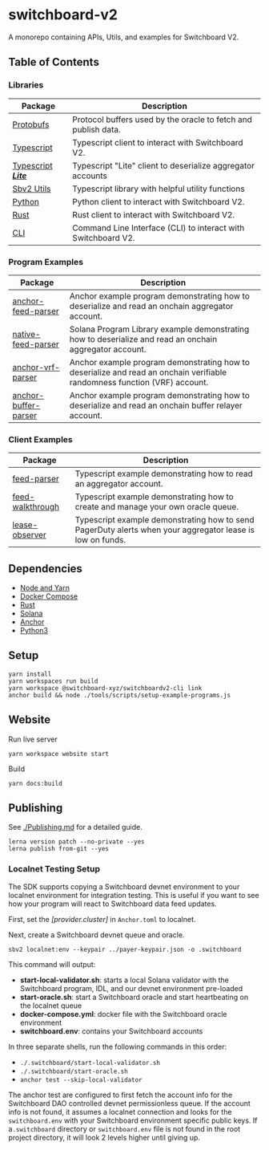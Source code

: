 # switchboard-v2

A monorepo containing APIs, Utils, and examples for Switchboard V2.

## Table of Contents

### Libraries

| Package                                        | Description                                                    |
| ---------------------------------------------- | -------------------------------------------------------------- |
| [Protobufs](./libraries/protos)                | Protocol buffers used by the oracle to fetch and publish data. |
| [Typescript](./libraries/ts)                   | Typescript client to interact with Switchboard V2.             |
| [Typescript **_Lite_**](./libraries/sbv2-lite) | Typescript "Lite" client to deserialize aggregator accounts    |
| [Sbv2 Utils](./libraries/sbv2-utils)           | Typescript library with helpful utility functions              |
| [Python](./libraries/py)                       | Python client to interact with Switchboard V2.                 |
| [Rust](./libraries/rs)                         | Rust client to interact with Switchboard V2.                   |
| [CLI](./cli)                                   | Command Line Interface (CLI) to interact with Switchboard V2.  |

### Program Examples

| Package                                                          | Description                                                                                                               |
| ---------------------------------------------------------------- | ------------------------------------------------------------------------------------------------------------------------- |
| [anchor-feed-parser](./examples/programs/anchor-feed-parser)     | Anchor example program demonstrating how to deserialize and read an onchain aggregator account.                           |
| [native-feed-parser](./examples/programs/native-feed-parser)     | Solana Program Library example demonstrating how to deserialize and read an onchain aggregator account.                   |
| [anchor-vrf-parser](./examples/programs/anchor-vrf-parser)       | Anchor example program demonstrating how to deserialize and read an onchain verifiable randomness function (VRF) account. |
| [anchor-buffer-parser](./examples/programs/anchor-buffer-parser) | Anchor example program demonstrating how to deserialize and read an onchain buffer relayer account.                       |

### Client Examples

| Package                                                 | Description                                                                                               |
| ------------------------------------------------------- | --------------------------------------------------------------------------------------------------------- |
| [feed-parser](./examples/clients/feed-parser)           | Typescript example demonstrating how to read an aggregator account.                                       |
| [feed-walkthrough](./examples/clients/feed-walkthrough) | Typescript example demonstrating how to create and manage your own oracle queue.                          |
| [lease-observer](./examples/clients/lease-observer)     | Typescript example demonstrating how to send PagerDuty alerts when your aggregator lease is low on funds. |

## Dependencies

- [Node and Yarn](https://github.com/nvm-sh/nvm#installing-and-updating)
- [Docker Compose](https://docs.docker.com/compose/install)
- [Rust](https://www.rust-lang.org/tools/install)
- [Solana](https://docs.solana.com/cli/install-solana-cli-tools)
- [Anchor](https://project-serum.github.io/anchor/getting-started/installation.html#install-anchor)
- [Python3](https://www.python.org/downloads/)

## Setup

```
yarn install
yarn workspaces run build
yarn workspace @switchboard-xyz/switchboardv2-cli link
anchor build && node ./tools/scripts/setup-example-programs.js
```

## Website

Run live server

```
yarn workspace website start
```

Build

```
yarn docs:build
```

## Publishing

See [./Publishing.md](./Publishing.md) for a detailed guide.

```
lerna version patch --no-private --yes
lerna publish from-git --yes
```

### Localnet Testing Setup

The SDK supports copying a Switchboard devnet environment to your localnet environment for integration testing. This is useful if you want to see how your program will react to Switchboard data feed updates.

First, set the _[provider.cluster]_ in `Anchor.toml` to localnet.

Next, create a Switchboard devnet queue and oracle.

```
sbv2 localnet:env --keypair ../payer-keypair.json -o .switchboard
```

This command will output:

- **start-local-validator.sh**: starts a local Solana validator with the Switchboard program, IDL, and our devnet environment pre-loaded
- **start-oracle.sh**: start a Switchboard oracle and start heartbeating on the localnet queue
- **docker-compose.yml**: docker file with the Switchboard oracle environment
- **switchboard.env**: contains your Switchboard accounts

In three separate shells, run the following commands in this order:

- `./.switchboard/start-local-validator.sh`
- `./.switchboard/start-oracle.sh`
- `anchor test --skip-local-validator`

The anchor test are configured to first fetch the account info for the Switchboard DAO controlled devnet permissionless queue. If the account info is not found, it assumes a localnet connection and looks for the `switchboard.env` with your Switchboard environment specific public keys. If a`.switchboard` directory or `switchboard.env` file is not found in the root project directory, it will look 2 levels higher until giving up.
